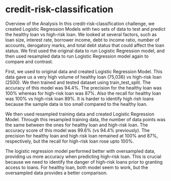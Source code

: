 # credit-risk-classification

Overview of the Analysis
In this credit-risk-classification challenge, we created Logistic Regression Models with two sets of data to test and predict the healthy loan vs high-risk loan. We looked at several factors, such as loan size, interest rate, borrower income, debt to income ratio, number of accounts, derogatory marks, and total debt status that could affect the loan status. We first used the original data to run Logistic Regression model, and then used resampled data to run Logistic Regression model again to compare and contrast. 

First, we used to original data and created Logistic Regression Model. This data gave us a very high volume of healthy loan (75,036) vs high-risk loan (2500). We then trained and tested dataset using train_test_split. The accuracy of this model was 94.4%. The precision for the healthy loan was 100% whereas for high-risk loan was 87%. Also the recall for healthy loan was 100% vs high-risk loan 89%. It is harder to identify high rish loans because the sample data is too small compared to the healthy loan. 

We then used resampled training data and created Logistic Regression Model. Through this resampled training data, the number of data points was the same between the ones for healthy loan and high-risk loan. The accuracy score of this model was 99.6% (vs 94.4% previously). The precision for healthy loan and high risk loan remained at 100% and 87%, respectively, but the recall for high-risk loan rose upto 100%.  

The logistic regression model performed better with oversampled data, providing us more accuracy when predicting high-risk loan. This is crucial because we need to identify the danger of high-risk loans prior to granting access to loans. For healthy loan, both model seem to work, but the oversampled data provides a better comparison. 
